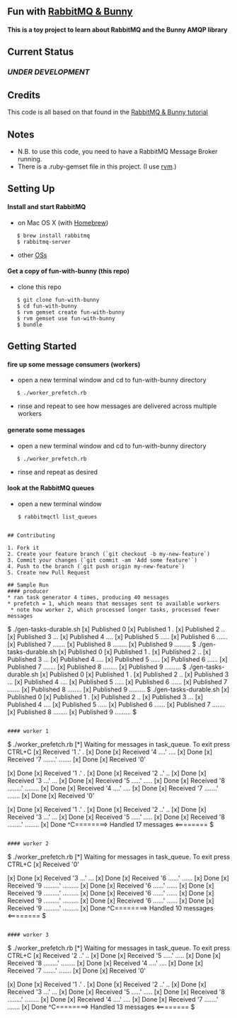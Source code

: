 ## Fun with [RabbitMQ & Bunny](http://www.rabbitmq.com/tutorials/tutorial-one-ruby.html)

#### This is a toy project to learn about RabbitMQ and the Bunny AMQP library

## Current Status

### *UNDER DEVELOPMENT*

## Credits
   This code is all based on that found in the [RabbitMQ & Bunny tutorial](http://www.rabbitmq.com/tutorials/tutorial-one-ruby.html)

## Notes
* N.B. to use this code, you need to have a RabbitMQ Message Broker running.
* There is a .ruby-gemset file in this project. (I use [rvm](https://rvm.io/).)


## Setting Up


#### Install and start RabbitMQ
  * on Mac OS X (with [Homebrew](http://brew.sh/))
```
   $ brew install rabbitmq
   $ rabbitmq-server
```
  * other [OSs](http://www.rabbitmq.com/download.html)


#### Get a copy of fun-with-bunny (this repo)
  * clone this repo
```
   $ git clone fun-with-bunny
   $ cd fun-with-bunny
   $ rvm gemset create fun-with-bunny
   $ rvm gemset use fun-with-bunny
   $ bundle
```

## Getting Started

#### fire up some message consumers (workers)
  * open a new terminal window and cd to fun-with-bunny directory
```
   $ ./worker_prefetch.rb
```
  * rinse and repeat to see how messages are delivered across multiple workers


#### generate some messages
*   open a new terminal window and cd to fun-with-bunny directory
```
   $ ./worker_prefetch.rb
```
* rinse and repeat as desired

#### look at the RabbitMQ queues
* open a new terminal window
  ```
  $ rabbitmqctl list_queues
 ```

## Contributing

1. Fork it
2. Create your feature branch (`git checkout -b my-new-feature`)
3. Commit your changes (`git commit -am 'Add some feature'`)
4. Push to the branch (`git push origin my-new-feature`)
5. Create new Pull Request

## Sample Run
#### producer
* ran task generator 4 times, producing 40 messages
* prefetch = 1, which means that messages sent to available workers
  * note how worker 2, which processed longer tasks, processed fewer messages
```
$ ./gen-tasks-durable.sh
 [x] Published 0
 [x] Published 1 .
 [x] Published 2 ..
 [x] Published 3 ...
 [x] Published 4 ....
 [x] Published 5 .....
 [x] Published 6 ......
 [x] Published 7 .......
 [x] Published 8 ........
 [x] Published 9 .........
$ ./gen-tasks-durable.sh
 [x] Published 0
 [x] Published 1 .
 [x] Published 2 ..
 [x] Published 3 ...
 [x] Published 4 ....
 [x] Published 5 .....
 [x] Published 6 ......
 [x] Published 7 .......
 [x] Published 8 ........
 [x] Published 9 .........
$ ./gen-tasks-durable.sh
 [x] Published 0
 [x] Published 1 .
 [x] Published 2 ..
 [x] Published 3 ...
 [x] Published 4 ....
 [x] Published 5 .....
 [x] Published 6 ......
 [x] Published 7 .......
 [x] Published 8 ........
 [x] Published 9 .........
$ ./gen-tasks-durable.sh
 [x] Published 0
 [x] Published 1 .
 [x] Published 2 ..
 [x] Published 3 ...
 [x] Published 4 ....
 [x] Published 5 .....
 [x] Published 6 ......
 [x] Published 7 .......
 [x] Published 8 ........
 [x] Published 9 .........
$
```

#### worker 1
```
$ ./worker_prefetch.rb
 [*] Waiting for messages in task_queue. To exit press CTRL+C
 [x] Received '1 .'
     .
 [x] Done
 [x] Received '4 ....'
     ....
 [x] Done
 [x] Received '7 .......'
     .......
 [x] Done
 [x] Received '0'

 [x] Done
 [x] Received '1 .'
     .
 [x] Done
 [x] Received '2 ..'
     ..
 [x] Done
 [x] Received '3 ...'
     ...
 [x] Done
 [x] Received '5 .....'
     .....
 [x] Done
 [x] Received '8 ........'
     ........
 [x] Done
 [x] Received '4 ....'
     ....
 [x] Done
 [x] Received '7 .......'
     .......
 [x] Done
 [x] Received '0'

 [x] Done
 [x] Received '1 .'
     .
 [x] Done
 [x] Received '2 ..'
     ..
 [x] Done
 [x] Received '3 ...'
     ...
 [x] Done
 [x] Received '5 .....'
     .....
 [x] Done
 [x] Received '8 ........'
     ........
 [x] Done
^C========> Handled 17 messages <========
$
```

#### worker 2
```
$ ./worker_prefetch.rb
 [*] Waiting for messages in task_queue. To exit press CTRL+C
 [x] Received '0'

 [x] Done
 [x] Received '3 ...'
     ...
 [x] Done
 [x] Received '6 ......'
     ......
 [x] Done
 [x] Received '9 .........'
     .........
 [x] Done
 [x] Received '6 ......'
     ......
 [x] Done
 [x] Received '9 .........'
     .........
 [x] Done
 [x] Received '6 ......'
     ......
 [x] Done
 [x] Received '9 .........'
     .........
 [x] Done
 [x] Received '6 ......'
     ......
 [x] Done
 [x] Received '9 .........'
     .........
 [x] Done
^C========> Handled 10 messages <========
$
```

#### worker 3
```
$ ./worker_prefetch.rb
 [*] Waiting for messages in task_queue. To exit press CTRL+C
 [x] Received '2 ..'
     ..
 [x] Done
 [x] Received '5 .....'
     .....
 [x] Done
 [x] Received '8 ........'
     ........
 [x] Done
 [x] Received '4 ....'
     ....
 [x] Done
 [x] Received '7 .......'
     .......
 [x] Done
 [x] Received '0'

 [x] Done
 [x] Received '1 .'
     .
 [x] Done
 [x] Received '2 ..'
     ..
 [x] Done
 [x] Received '3 ...'
     ...
 [x] Done
 [x] Received '5 .....'
     .....
 [x] Done
 [x] Received '8 ........'
     ........
 [x] Done
 [x] Received '4 ....'
     ....
 [x] Done
 [x] Received '7 .......'
     .......
 [x] Done
^C========> Handled 13 messages <========
$
```
